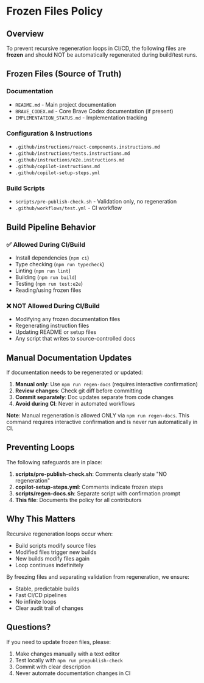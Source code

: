 # Frozen Files Policy

## Overview
To prevent recursive regeneration loops in CI/CD, the following files are **frozen** and should NOT be automatically regenerated during build/test runs.

## Frozen Files (Source of Truth)

### Documentation
- `README.md` - Main project documentation
- `BRAVE_CODEX.md` - Core Brave Codex documentation (if present)
- `IMPLEMENTATION_STATUS.md` - Implementation tracking

### Configuration & Instructions
- `.github/instructions/react-components.instructions.md`
- `.github/instructions/tests.instructions.md`
- `.github/instructions/e2e.instructions.md`
- `.github/copilot-instructions.md`
- `.github/copilot-setup-steps.yml`

### Build Scripts
- `scripts/pre-publish-check.sh` - Validation only, no regeneration
- `.github/workflows/test.yml` - CI workflow

## Build Pipeline Behavior

### ✅ Allowed During CI/Build
- Install dependencies (`npm ci`)
- Type checking (`npm run typecheck`)
- Linting (`npm run lint`)
- Building (`npm run build`)
- Testing (`npm run test:e2e`)
- Reading/using frozen files

### ❌ NOT Allowed During CI/Build
- Modifying any frozen documentation files
- Regenerating instruction files
- Updating README or setup files
- Any script that writes to source-controlled docs

## Manual Documentation Updates

If documentation needs to be regenerated or updated:

1. **Manual only**: Use `npm run regen-docs` (requires interactive confirmation)
2. **Review changes**: Check git diff before committing
3. **Commit separately**: Doc updates separate from code changes
4. **Avoid during CI**: Never in automated workflows

**Note**: Manual regeneration is allowed ONLY via `npm run regen-docs`. This command requires interactive confirmation and is never run automatically in CI.

## Preventing Loops

The following safeguards are in place:

1. **scripts/pre-publish-check.sh**: Comments clearly state "NO regeneration"
2. **copilot-setup-steps.yml**: Comments indicate frozen steps
3. **scripts/regen-docs.sh**: Separate script with confirmation prompt
4. **This file**: Documents the policy for all contributors

## Why This Matters

Recursive regeneration loops occur when:
- Build scripts modify source files
- Modified files trigger new builds
- New builds modify files again
- Loop continues indefinitely

By freezing files and separating validation from regeneration, we ensure:
- Stable, predictable builds
- Fast CI/CD pipelines
- No infinite loops
- Clear audit trail of changes

## Questions?

If you need to update frozen files, please:
1. Make changes manually with a text editor
2. Test locally with `npm run prepublish-check`
3. Commit with clear description
4. Never automate documentation changes in CI
